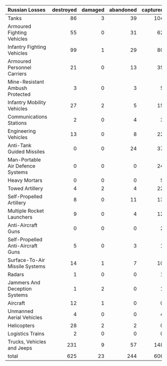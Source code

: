 | Russian Losses                    |   destroyed |   damaged |   abandoned |   captured |   total |
|:----------------------------------|------------:|----------:|------------:|-----------:|--------:|
| Tanks                             |          86 |         3 |          39 |        104 |     232 |
| Armoured Fighting Vehicles        |          55 |         0 |          31 |         62 |     148 |
| Infantry Fighting Vehicles        |          99 |         1 |          29 |         80 |     209 |
| Armoured Personnel Carriers       |          21 |         0 |          13 |         35 |      69 |
| Mine-Resistant Ambush Protected   |           3 |         0 |           3 |          5 |      11 |
| Infantry Mobility Vehicles        |          27 |         2 |           5 |         15 |      49 |
| Communications Stations           |           2 |         0 |           4 |          3 |       9 |
| Engineering Vehicles              |          13 |         0 |           8 |         22 |      43 |
| Anti-Tank Guided Missiles         |           0 |         0 |          24 |         37 |      61 |
| Man-Portable Air Defence Systems  |           0 |         0 |           0 |         24 |      24 |
| Heavy Mortars                     |           0 |         0 |           0 |          5 |       5 |
| Towed Artillery                   |           4 |         2 |           4 |         22 |      32 |
| Self-Propelled Artillery          |           8 |         0 |          11 |         13 |      32 |
| Multiple Rocket Launchers         |           9 |         0 |           4 |         12 |      25 |
| Anti-Aircraft Guns                |           0 |         0 |           0 |          2 |       2 |
| Self-Propelled Anti-Aircraft Guns |           5 |         0 |           3 |          1 |       9 |
| Surface-To-Air Missile Systems    |          14 |         1 |           7 |         10 |      32 |
| Radars                            |           1 |         0 |           0 |          1 |       2 |
| Jammers And Deception Systems     |           1 |         2 |           0 |          1 |       4 |
| Aircraft                          |          12 |         1 |           0 |          0 |      13 |
| Unmanned Aerial Vehicles          |           4 |         0 |           0 |          4 |       8 |
| Helicopters                       |          28 |         2 |           2 |          0 |      32 |
| Logistics Trains                  |           2 |         0 |           0 |          0 |       2 |
| Trucks, Vehicles and Jeeps        |         231 |         9 |          57 |        148 |     445 |
| total                             |         625 |        23 |         244 |        606 |    1498 |